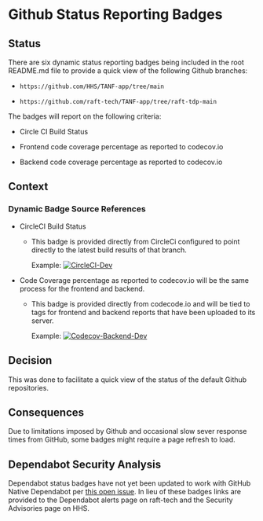# Github Status Reporting Badges

## Status

There are six dynamic status reporting badges being included in the root README.md file to provide a quick view of the following Github branches:

- `https://github.com/HHS/TANF-app/tree/main` 

- `https://github.com/raft-tech/TANF-app/tree/raft-tdp-main`


The badges will report on the following criteria:

- Circle CI Build Status

- Frontend code coverage percentage as reported to codecov.io

- Backend code coverage percentage as reported to codecov.io

## Context

### Dynamic Badge Source References

- CircleCI Build Status
   - This badge is provided directly from CircleCi configured to point directly to the latest build results of that branch.
   
     Example:
     [![CircleCI-Dev](https://circleci.com/gh/raft-tech/TANF-app/tree/raft-tdp-main.svg?style=shield)](https://circleci.com/gh/raft-tech/TANF-app/tree/raft-tdp-main)

- Code Coverage percentage as reported to codecov.io will be the same process for the frontend and backend.
   - This badge is provided directly from codecode.io and will be tied to tags for frontend and backend reports that have been uploaded to its server.
   
     Example:
      [![Codecov-Backend-Dev](https://codecov.io/gh/raft-tech/TANF-app/branch/raft-tdp-main/graph/badge.svg?flag=dev-backend)](https://codecov.io/gh/raft-tech/TANF-app/branch/raft-tdp-main?flag=dev-backend)


## Decision

This was done to facilitate a quick view of the status of the default Github repositories.

## Consequences

Due to limitations imposed by Github and occasional slow sever response times from GitHub, some badges might require a page refresh to load.

## Dependabot Security Analysis

Dependabot status badges have not yet been updated to work with GitHub Native Dependabot per [this open issue](https://github.com/dependabot/dependabot-core/issues/1912). In lieu of these badges links are provided to the Dependabot alerts page on raft-tech and the Security Advisories page on HHS.
